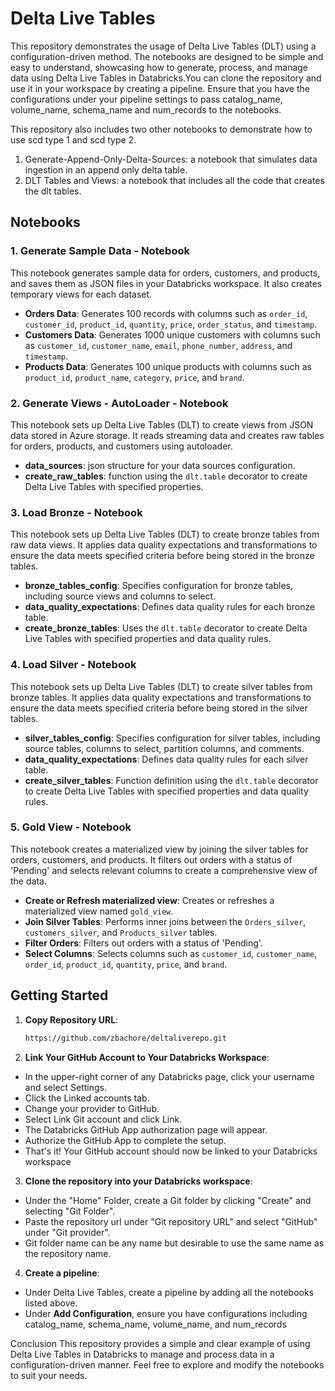 # Delta Live Tables

This repository demonstrates the usage of Delta Live Tables (DLT) using a configuration-driven method. The notebooks are designed to be simple and easy to understand, showcasing how to generate, process, and manage data using Delta Live Tables in Databricks.You can clone the repository and use it in your workspace by creating a pipeline. Ensure that you have the configurations under your pipeline settings to pass catalog_name, volume_name, schema_name and num_records to the notebooks.

This repository also includes two other notebooks to demonstrate how to use scd type 1 and scd type 2.
1. Generate-Append-Only-Delta-Sources: a notebook that simulates data ingestion in an append only delta table.
2. DLT Tables and Views: a notebook that includes all the code that creates the dlt tables.

## Notebooks

### 1. Generate Sample Data - Notebook

This notebook generates sample data for orders, customers, and products, and saves them as JSON files in your Databricks workspace. It also creates temporary views for each dataset.

- **Orders Data**: Generates 100 records with columns such as `order_id`, `customer_id`, `product_id`, `quantity`, `price`, `order_status`, and `timestamp`.
- **Customers Data**: Generates 1000 unique customers with columns such as `customer_id`, `customer_name`, `email`, `phone_number`, `address`, and `timestamp`.
- **Products Data**: Generates 100 unique products with columns such as `product_id`, `product_name`, `category`, `price`, and `brand`.

### 2. Generate Views - AutoLoader - Notebook

This notebook sets up Delta Live Tables (DLT) to create views from JSON data stored in Azure storage. It reads streaming data and creates raw tables for orders, products, and customers using autoloader.

- **data_sources**: json structure for your data sources configuration.
- **create_raw_tables**: function using the `dlt.table` decorator to create Delta Live Tables with specified properties.

### 3. Load Bronze - Notebook

This notebook sets up Delta Live Tables (DLT) to create bronze tables from raw data views. It applies data quality expectations and transformations to ensure the data meets specified criteria before being stored in the bronze tables.

- **bronze_tables_config**: Specifies configuration for bronze tables, including source views and columns to select. 
- **data_quality_expectations**: Defines data quality rules for each bronze table.
- **create_bronze_tables**: Uses the `dlt.table` decorator to create Delta Live Tables with specified properties and data quality rules.

### 4. Load Silver - Notebook

This notebook sets up Delta Live Tables (DLT) to create silver tables from bronze tables. It applies data quality expectations and transformations to ensure the data meets specified criteria before being stored in the silver tables.

- **silver_tables_config**: Specifies configuration for silver tables, including source tables, columns to select, partition columns, and comments.
- **data_quality_expectations**: Defines data quality rules for each silver table.
- **create_silver_tables**: Function definition using the `dlt.table` decorator to create Delta Live Tables with specified properties and data quality rules.

### 5. Gold View - Notebook

This notebook creates a materialized view by joining the silver tables for orders, customers, and products. It filters out orders with a status of 'Pending' and selects relevant columns to create a comprehensive view of the data.

- **Create or Refresh materialized view**: Creates or refreshes a materialized view named `gold_view`.
- **Join Silver Tables**: Performs inner joins between the `Orders_silver`, `customers_silver`, and `Products_silver` tables.
- **Filter Orders**: Filters out orders with a status of 'Pending'.
- **Select Columns**: Selects columns such as `customer_id`, `customer_name`, `order_id`, `product_id`, `quantity`, `price`, and `brand`.

## Getting Started

1. **Copy Repository URL**:
   ```bash
   https://github.com/zbachore/deltaliverepo.git

2. **Link Your GitHub Account to Your Databricks Workspace**:

- In the upper-right corner of any Databricks page, click your username and select Settings.
- Click the Linked accounts tab.
- Change your provider to GitHub.
- Select Link Git account and click Link.
- The Databricks GitHub App authorization page will appear.
- Authorize the GitHub App to complete the setup.
- That's it! Your GitHub account should now be linked to your Databricks workspace 

3. **Clone the repository into your Databricks workspace**: 
- Under the "Home" Folder, create a Git folder by clicking "Create" and selecting "Git Folder".
- Paste the repository url under "Git repository URL" and select "GitHub" under "Git provider".
- Git folder name can be any name but desirable to use the same name as the repository name.

4. **Create a pipeline**:
- Under Delta Live Tables, create a pipeline by adding all the notebooks listed above.
- Under **Add Configuration**, ensure you have configurations including catalog_name, schema_name, volume_name, and num_records

Conclusion
This repository provides a simple and clear example of using Delta Live Tables in Databricks to manage and process data in a configuration-driven manner. Feel free to explore and modify the notebooks to suit your needs.

